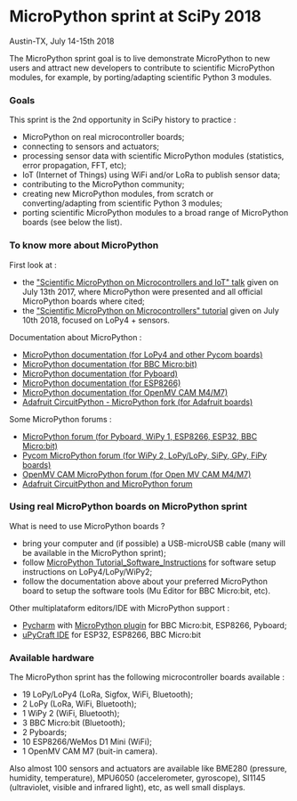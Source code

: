 # MicroPython sprint at SciPy 2018
Austin-TX, July 14-15th 2018

The MicroPython sprint goal is to live demonstrate MicroPython to new users and attract new developers to contribute to scientific MicroPython modules, for example, by porting/adapting scientific Python 3 modules.  

### Goals

This sprint is the 2nd opportunity in SciPy history to practice :
- MicroPython on real microcontroller boards;
- connecting to sensors and actuators;
- processing sensor data with scientific MicroPython modules (statistics, error propagation, FFT, etc);
- IoT (Internet of Things) using WiFi and/or LoRa to publish sensor data;
- contributing to the MicroPython community;
- creating new MicroPython modules, from scratch or converting/adapting from scientific Python 3 modules;
- porting scientific MicroPython modules to a broad range of MicroPython boards (see below the list).

### To know more about MicroPython

First look at :
- the ["Scientific MicroPython on Microcontrollers and IoT" talk](http://www.robertocolistete.net/MicroPythonSciPy2017/#/) given on July 13th 2017, where MicroPython were presented and all official MicroPython boards where cited;
- the ["Scientific MicroPython on Microcontrollers" tutorial](https://github.com/rcolistete/MicroPython_Tutorial_SciPy_2018) given on July 10th 2018, focused on LoPy4 + sensors. 

Documentation about MicroPython :
* [MicroPython documentation (for LoPy4 and other Pycom boards)](https://docs.pycom.io/)
* [MicroPython documentation (for BBC Micro:bit)](https://microbit-micropython.readthedocs.io/en/latest/)
* [MicroPython documentation (for Pyboard)](http://docs.micropython.org/en/latest/pyboard/)
* [MicroPython documentation (for ESP8266)](http://docs.micropython.org/en/latest/esp8266/)
* [MicroPython documentation (for OpenMV CAM M4/M7)](http://docs.openmv.io/)
* [Adafruit CircuitPython - MicroPython fork (for Adafruit boards)](https://circuitpython.readthedocs.io/en/latest/README.html)

Some MicroPython forums :
* [MicroPython forum (for Pyboard, WiPy 1, ESP8266, ESP32, BBC Micro:bit)](https://forum.micropython.org/)
* [Pycom MicroPython forum (for WiPy 2, LoPy/LoPy, SiPy, GPy, FiPy boards)](https://forum.pycom.io/)
* [OpenMV CAM MicroPython forum (for Open MV CAM M4/M7)](http://forums.openmv.io/)
* [Adafruit CircuitPython and MicroPython forum](https://forums.adafruit.com/viewforum.php?f=60)

### Using real MicroPython boards on MicroPython sprint

What is need to use MicroPython boards ?
- bring your computer and (if possible) a USB-microUSB cable (many will be available in the MicroPython sprint);
- follow [MicroPython Tutorial_Software_Instructions](https://github.com/rcolistete/MicroPython_Tutorial_SciPy_2018/blob/master/1_Tutorial_Software_Instructions/Tutorial_setup_instructions.ipynb) for software setup instructions on LoPy4/LoPy/WiPy2;
 - follow the documentation above about your preferred MicroPython board to setup the software tools (Mu Editor for BBC Micro:bit, etc).
 
Other multiplataform editors/IDE with MicroPython support :
- [Pycharm](https://www.jetbrains.com/pycharm/) with [MicroPython plugin](https://blog.jetbrains.com/pycharm/2018/01/micropython-plugin-for-pycharm/) for BBC Micro:bit, ESP8266, Pyboard;
- [uPyCraft IDE](https://github.com/DFRobot/uPyCraft) for ESP32, ESP8266, BBC Micro:bit
### Available hardware

The MicroPython sprint has the following microcontroller boards available :
* 19 LoPy/LoPy4 (LoRa, Sigfox, WiFi, Bluetooth);
* 2 LoPy (LoRa, WiFi, Bluetooth);
* 1 WiPy 2 (WiFi, Bluetooth);
* 3 BBC Micro:bit (Bluetooth);
* 2 Pyboards;
* 10 ESP8266/WeMos D1 Mini (WiFi);
* 1 OpenMV CAM M7 (buit-in camera).

Also almost 100 sensors and actuators are available like BME280 (pressure, humidity, temperature), MPU6050 (accelerometer, gyroscope), SI1145 (ultraviolet, visible and infrared light), etc, as well small displays.
